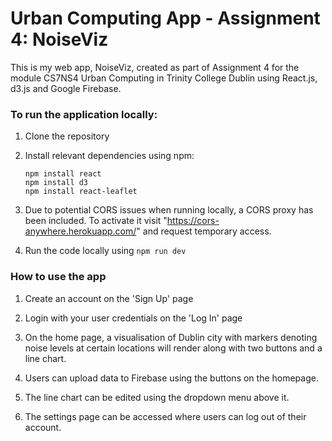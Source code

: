 # Urban Computing App - Assignment 4: NoiseViz

This is my web app, NoiseViz, created as part of Assignment 4 for the module CS7NS4 Urban Computing in Trinity College Dublin using React.js, d3.js and Google Firebase.

### To run the application locally:

1.  Clone the repository

2.  Install relevant dependencies using npm:

        npm install react
        npm install d3
        npm install react-leaflet

3.  Due to potential CORS issues when running locally, a CORS proxy has been included. To activate it visit "https://cors-anywhere.herokuapp.com/" and request temporary access.

4.  Run the code locally using `npm run dev`

### How to use the app

1. Create an account on the 'Sign Up' page

2. Login with your user credentials on the 'Log In' page

3. On the home page, a visualisation of Dublin city with markers denoting noise levels at certain locations will render along with two buttons and a line chart.

4. Users can upload data to Firebase using the buttons on the homepage.

5. The line chart can be edited using the dropdown menu above it.

6. The settings page can be accessed where users can log out of their account.
